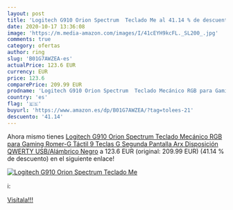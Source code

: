 ```yaml
---
layout: post
title: 'Logitech G910 Orion Spectrum  Teclado Me al 41.14 % de descuento'
date: 2020-10-17 13:36:08
image: 'https://m.media-amazon.com/images/I/41cEYH9kcFL._SL200_.jpg'
comments: true
category: ofertas
author: ring
slug: 'B01G7AWZEA-es'
actualPrice: 123.6 EUR
currency: EUR
price: 123.6
comparePrice: 209.99 EUR
prodname: 'Logitech G910 Orion Spectrum  Teclado Mecánico RGB para Gaming  Romer-G Táctil  9 Teclas G  Segunda Pantalla Arx  Disposición QWERTY  USB/Alámbrico  Negro'
country: 'es'
flag: '🇪🇸'
buyurl: 'https://www.amazon.es/dp/B01G7AWZEA/?tag=tolees-21'
descuento: '41.14'
---
```


Ahora mismo tienes [Logitech G910 Orion Spectrum  Teclado Mecánico RGB para Gaming  Romer-G Táctil  9 Teclas G  Segunda Pantalla Arx  Disposición QWERTY  USB/Alámbrico  Negro](https://www.amazon.es/dp/B01G7AWZEA/?tag=tolees-21) a 123.6 EUR (original: 209.99 EUR) (41.14 %  de descuento) en el siguiente enlace!

[![Logitech G910 Orion Spectrum  Teclado Me](https://m.media-amazon.com/images/I/41cEYH9kcFL._SL200_.jpg)](https://www.amazon.es/dp/B01G7AWZEA/?tag=tolees-21)

ℹ️:


[Visítala!!!](https://www.amazon.es/dp/B01G7AWZEA/?tag=tolees-21)
